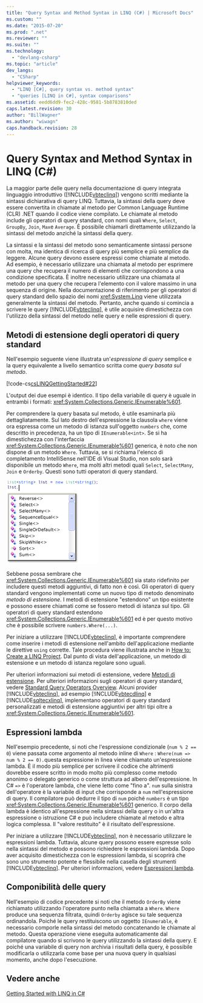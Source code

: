 ```yaml
---
title: "Query Syntax and Method Syntax in LINQ (C#) | Microsoft Docs"
ms.custom: ""
ms.date: "2015-07-20"
ms.prod: ".net"
ms.reviewer: ""
ms.suite: ""
ms.technology: 
  - "devlang-csharp"
ms.topic: "article"
dev_langs: 
  - "CSharp"
helpviewer_keywords: 
  - "LINQ [C#], query syntax vs. method syntax"
  - "queries [LINQ in C#], syntax comparisons"
ms.assetid: eedd6dd9-fec2-428c-9581-5b8783810ded
caps.latest.revision: 30
author: "BillWagner"
ms.author: "wiwagn"
caps.handback.revision: 28
---
```

# Query Syntax and Method Syntax in LINQ (C#)
La maggior parte delle query nella documentazione di query integrata linguaggio introduttivo \([!INCLUDE[vbteclinq](../../../../csharp/includes/vbteclinq-md.md)]\) vengono scritti mediante la sintassi dichiarativa di query LINQ.  Tuttavia, la sintassi della query deve essere convertita in chiamate al metodo per Common Language Runtime \(CLR\) .NET quando il codice viene compilato.  Le chiamate al metodo include gli operatori di query standard, con nomi quali `Where`, `Select`, `GroupBy`, `Join`, `Max`e `Average`.  È possibile chiamarli direttamente utilizzando la sintassi del metodo anziché la sintassi della query.  
  
 La sintassi e la sintassi del metodo sono semanticamente sintassi persone con molta, ma identica di ricerca di query più semplice e più semplice da leggere.  Alcune query devono essere espressi come chiamate al metodo.  Ad esempio, è necessario utilizzare una chiamata al metodo per esprimere una query che recupera il numero di elementi che corrispondono a una condizione specificata.  È inoltre necessario utilizzare una chiamata al metodo per una query che recupera l'elemento con il valore massimo in una sequenza di origine.  Nella documentazione di riferimento per gli operatori di query standard dello spazio dei nomi <xref:System.Linq> viene utilizzata generalmente la sintassi del metodo.  Pertanto, anche quando si comincia a scrivere le query [!INCLUDE[vbteclinq](../../../../csharp/includes/vbteclinq-md.md)], è utile acquisire dimestichezza con l'utilizzo della sintassi del metodo nelle query e nelle espressioni di query.  
  
## Metodi di estensione degli operatori di query standard  
 Nell'esempio seguente viene illustrata un'*espressione di query* semplice e la query equivalente a livello semantico scritta come *query basata sul metodo*.  
  
 [!code-cs[csLINQGettingStarted#22](../../../../csharp/programming-guide/concepts/linq/codesnippet/CSharp/query-syntax-and-method-syntax-in-linq_1.cs)]  
  
 L'output dei due esempi è identico.  Il tipo della variabile di query è uguale in entrambi i formati: <xref:System.Collections.Generic.IEnumerable%601>.  
  
 Per comprendere la query basata sul metodo, è utile esaminarla più dettagliatamente.  Sul lato destro dell'espressione la clausola `where` viene ora espressa come un metodo di istanza sull'oggetto `numbers` che, come descritto in precedenza, ha un tipo di `IEnumerable<int>`.  Se si ha dimestichezza con l'interfaccia <xref:System.Collections.Generic.IEnumerable%601> generica, è noto che non dispone di un metodo `Where`.  Tuttavia, se si richiama l'elenco di completamento IntelliSense nell'IDE di Visual Studio, non solo sarà disponibile un metodo `Where`, ma molti altri metodi quali `Select`, `SelectMany`, `Join` e `Orderby`.  Questi sono tutti operatori di query standard.  
  
 ![Operatori query standard in Intellisense](../../../../csharp/programming-guide/concepts/linq/media/standardqueryops.png "StandardQueryOps")  
  
 Sebbene possa sembrare che <xref:System.Collections.Generic.IEnumerable%601> sia stato ridefinito per includere questi metodi aggiuntivi, di fatto non è così.  Gli operatori di query standard vengono implementati come un nuovo tipo di metodo denominato *metodo di estensione*.  I metodi di estensione "estendono" un tipo esistente e possono essere chiamati come se fossero metodi di istanza sul tipo.  Gli operatori di query standard estendono <xref:System.Collections.Generic.IEnumerable%601> ed è per questo motivo che è possibile scrivere  `numbers.Where(...)`.  
  
 Per iniziare a utilizzare [!INCLUDE[vbteclinq](../../../../csharp/includes/vbteclinq-md.md)], è importante comprendere come inserire i metodi di estensione nell'ambito dell'applicazione mediante le direttive `using` corrette.  Tale procedura viene illustrata anche in [How to: Create a LINQ Project](../Topic/How%20to:%20Create%20a%20LINQ%20Project.md).  Dal punto di vista dell'applicazione, un metodo di estensione e un metodo di istanza regolare sono uguali.  
  
 Per ulteriori informazioni sui metodi di estensione, vedere [Metodi di estensione](../../../../csharp/programming-guide/classes-and-structs/extension-methods.md).  Per ulteriori informazioni sugli operatori di query standard, vedere [Standard Query Operators Overview](../../../../visual-basic/programming-guide/concepts/linq/standard-query-operators-overview.md).  Alcuni provider [!INCLUDE[vbteclinq](../../../../csharp/includes/vbteclinq-md.md)], ad esempio [!INCLUDE[vbtecdlinq](../../../../csharp/includes/vbtecdlinq-md.md)] e [!INCLUDE[sqltecxlinq](../../../../csharp/programming-guide/concepts/linq/includes/sqltecxlinq-md.md)], implementano operatori di query standard personalizzati e metodi di estensione aggiuntivi per altri tipi oltre a <xref:System.Collections.Generic.IEnumerable%601>.  
  
## Espressioni lambda  
 Nell'esempio precedente, si noti che l'espressione condizionale \(`num % 2 == 0`\) viene passata come argomento al metodo inline di `Where` : `Where(num => num % 2 == 0).`questa espressione in linea viene chiamato un'espressione lambda.  È il modo più semplice per scrivere il codice che altrimenti dovrebbe essere scritto in modo molto più complesso come metodo anonimo o delegato generico o come struttura ad albero dell'espressione.  In C\# `=>` è l'operatore lambda, che viene letto come "fino a".  `num` sulla sinistra dell'operatore è la variabile di input che corrisponde a `num` nell'espressione di query.  Il compilatore può dedurre il tipo di `num` poiché `numbers` è un tipo <xref:System.Collections.Generic.IEnumerable%601> generico.  Il corpo della lambda è identico all'espressione nella sintassi della query o in un'altra espressione o istruzione C\# e può includere chiamate al metodo e altra logica complessa.  Il "valore restituito" è il risultato dell'espressione.  
  
 Per iniziare a utilizzare [!INCLUDE[vbteclinq](../../../../csharp/includes/vbteclinq-md.md)], non è necessario utilizzare le espressioni lambda.  Tuttavia, alcune query possono essere espresse solo nella sintassi del metodo e possono richiedere le espressioni lambda.  Dopo aver acquisito dimestichezza con le espressioni lambda, si scoprirà che sono uno strumento potente e flessibile nella casella degli strumenti [!INCLUDE[vbteclinq](../../../../csharp/includes/vbteclinq-md.md)].  Per ulteriori informazioni, vedere [Espressioni lambda](../../../../csharp/programming-guide/statements-expressions-operators/lambda-expressions.md).  
  
## Componibilità delle query  
 Nell'esempio di codice precedente si noti che il metodo `OrderBy` viene richiamato utilizzando l'operatore punto nella chiamata a `Where`.  `Where` produce una sequenza filtrata, quindi `Orderby` agisce su tale sequenza ordinandola.  Poiché le query restituiscono un oggetto `IEnumerable`, è necessario comporle nella sintassi del metodo concatenando le chiamate al metodo.  Questa operazione viene eseguita automaticamente dal compilatore quando si scrivono le query utilizzando la sintassi della query.  E poiché una variabile di query non archivia i risultati della query, è possibile modificarla o utilizzarla come base per una nuova query in qualsiasi momento, anche dopo l'esecuzione.  
  
## Vedere anche  
 [Getting Started with LINQ in C\#](../../../../csharp/programming-guide/concepts/linq/getting-started-with-linq.md)